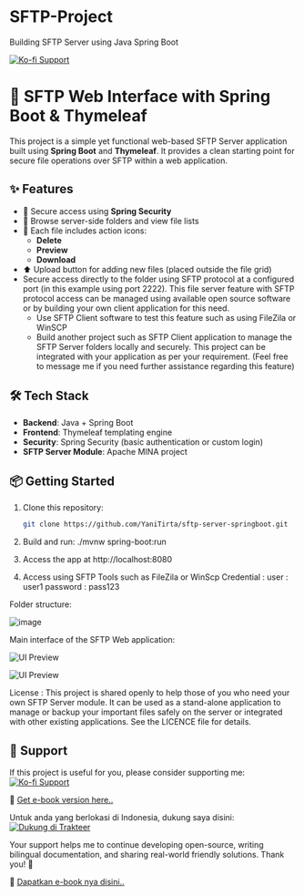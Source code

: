 # SFTP-Project
Building SFTP Server using Java Spring Boot

[![Ko-fi Support](https://img.shields.io/badge/☕%20Buy%20me%20a%20coffee-ytirta-orange?logo=ko-fi&style=flat)](https://ko-fi.com/ytirta)


# 📁 SFTP Web Interface with Spring Boot & Thymeleaf

This project is a simple yet functional web-based SFTP Server application built using **Spring Boot** and **Thymeleaf**. It provides a clean starting point for secure file operations over SFTP within a web application.

## ✨ Features

- 🔐 Secure access using **Spring Security**
- 📂 Browse server-side folders and view file lists
- 📄 Each file includes action icons:
  - **Delete**
  - **Preview**
  - **Download**
- ⬆️ Upload button for adding new files (placed outside the file grid)
- Secure access directly to the folder using SFTP protocol at a configured port (in this example using port 2222). This file server feature with SFTP protocol access can be managed using available open source software or by building your own client application for this need.
  - Use SFTP Client software to test this feature such as using FileZila or WinSCP
  - Build another project such as SFTP Client application to manage the SFTP Server folders locally and securely. This project can be integrated with your application as per your requirement. (Feel free to message me if you need further assistance regarding this feature)

## 🛠️ Tech Stack

- **Backend**: Java + Spring Boot
- **Frontend**: Thymeleaf templating engine
- **Security**: Spring Security (basic authentication or custom login)
- **SFTP Server Module**: Apache MINA project

## 📦 Getting Started

1. Clone this repository:

   ```bash
   git clone https://github.com/YaniTirta/sftp-server-springboot.git

2. Build and run:
   ./mvnw spring-boot:run
   
3. Access the app at http://localhost:8080
4. Access using SFTP Tools such as FileZila or WinScp
   Credential :
     user      : user1
     password  : pass123

Folder structure: 

![image](https://github.com/user-attachments/assets/ce821bd3-4d94-44a5-b34d-3c40d39a849e)

Main interface of the SFTP Web application:

![UI Preview](screenshot/login-screen.png)

![UI Preview](screenshot/main-interface.png)



License :
This project is shared openly to help those of you who need your own SFTP Server module. It can be used as a stand-alone application to manage or backup your important files safely on the server or integrated with other existing applications.
See the LICENCE file for details.




## 🙌 Support 

If this project is useful for you, please consider supporting me: 
[![Ko-fi Support](https://img.shields.io/badge/☕%20Buy%20me%20a%20coffee-ytirta-orange?logo=ko-fi&style=flat)](https://ko-fi.com/ytirta)

📘 [Get e-book version here.. ](https://lynk.id/ytirta/zg5e01eg313j)

Untuk anda yang berlokasi di Indonesia, dukung saya disini:
[![Dukung di Trakteer](https://img.shields.io/badge/Dukung%20di-Trakteer-red?style=flat)](https://trakteer.id/ytirta)

Your support helps me to continue developing open-source, writing bilingual documentation, and sharing real-world friendly solutions. Thank you! 🙏

📘 [Dapatkan e-book nya disini.. ](https://lynk.id/ytirta/o1054g1w0ypq)


